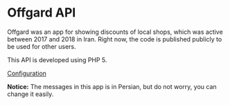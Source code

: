 # Offgard API
Offgard was an app for showing discounts of local shops, which was active between 2017 and 2018 in Iran. Right now, the code is published publicly to be used for other users.

This API is developed using PHP 5.

[Configuration](configuration)

**Notice:** The messages in this app is in Persian, but do not worry, you can change it easily.
